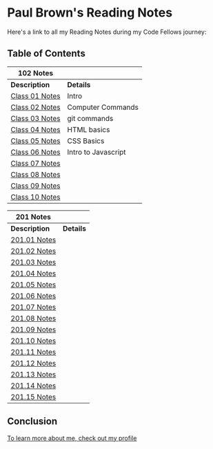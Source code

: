 # Paul Brown's Reading Notes

Here's a link to all my Reading Notes during my Code Fellows journey:


## Table of Contents


| 102 Notes      |           |
| --------- | --------- |
| **Description**                         | **Details** |
| [Class 01 Notes](102/class-01.md)     | Intro                 |
| [Class 02 Notes](102/class-02.md)     | Computer Commands     |
| [Class 03 Notes](102/class-03.md)     | git commands|
| [Class 04 Notes](102/class-04.md)       | HTML basics|
| [Class 05 Notes](102/class-05.md)       | CSS Basics|
| [Class 06 Notes](102/class-06.md)       | Intro to Javascript|
| [Class 07 Notes](102/class-07.md)       | |
| [Class 08 Notes](102/class-08.md)       | |
| [Class 09 Notes](102/class-09.md)       | |
| [Class 10 Notes](102/class-10.md)       | |



| 201 Notes      |           |
| --------- | --------- |
| **Description**                          | **Details** |
| [201.01 Notes](201/201-class01.md)       |   |
| [201.02 Notes](201/201-class02.md)       |   |
| [201.03 Notes](201/201-class03.md)       |   |
| [201.04 Notes](201/201-class04.md)       |   |
| [201.05 Notes](201/201-class05.md)       |   |
| [201.06 Notes](201/201-class06.md)       |   |
| [201.07 Notes](201/201-class07.md)       |   |
| [201.08 Notes](201/201-class08.md)       |   |
| [201.09 Notes](201/201-class09.md)       |   |
| [201.10 Notes](201/201-class10.md)       |   |
| [201.11 Notes](201/201-class11.md)       |   |
| [201.12 Notes](201/201-class12.md)       |   |
| [201.13 Notes](201/201-class13.md)       |   |
| [201.14 Notes](201/201-class14.md)       |   |
| [201.15 Notes](201/201-class15.md)       |   |



## Conclusion

[To learn more about me, check out my profile](https://github.com/0xQuasark)
